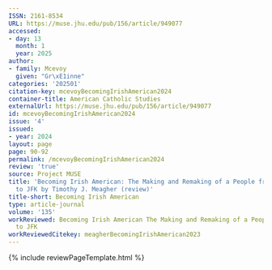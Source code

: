 ```yaml
---
ISSN: 2161-8534
URL: https://muse.jhu.edu/pub/156/article/949077
accessed:
- day: 13
  month: 1
  year: 2025
author:
- family: Mcevoy
  given: "Gr\xE1inne"
categories: '202501'
citation-key: mcevoyBecomingIrishAmerican2024
container-title: American Catholic Studies
externalUrl: https://muse.jhu.edu/pub/156/article/949077
id: mcevoyBecomingIrishAmerican2024
issue: '4'
issued:
- year: 2024
layout: page
page: 90-92
permalink: /mcevoyBecomingIrishAmerican2024
review: 'true'
source: Project MUSE
title: 'Becoming Irish American: The Making and Remaking of a People from Roanoke
  to JFK by Timothy J. Meagher (review)'
title-short: Becoming Irish American
type: article-journal
volume: '135'
workReviewed: Becoming Irish American The Making and Remaking of a People from Roanoke
  to JFK
workReviewedCitekey: meagherBecomingIrishAmerican2023
---
```

{% include reviewPageTemplate.html %}